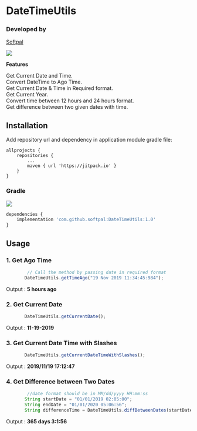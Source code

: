 # DateTimeUtils

### Developed by
[Softpal](https://www.github.com/softpal)

[![](https://jitpack.io/v/softpal/DateTimeUtils.svg)](https://jitpack.io/#softpal/DateTimeUtils)


**Features**

Get Current Date and Time. <br>
Convert DateTime to Ago Time. <br>
Get Current Date & Time in Required format. <br>
Get Current Year. <br>
Convert time between 12 hours and 24 hours format. <br>
Get difference between two given dates with time.


## Installation

Add repository url and dependency in application module gradle file:
  
	allprojects {
		repositories {
			...
			maven { url 'https://jitpack.io' }
		}
	}
	
    
    
### Gradle
[![](https://jitpack.io/v/softpal/DateTimeUtils.svg)](https://jitpack.io/#softpal/DateTimeUtils)
```javascript
dependencies {
    implementation 'com.github.softpal:DateTimeUtils:1.0'
}
```


## Usage

### 1. Get Ago Time

```javascript
        // Call the method by passing date in required format
       DateTimeUtils.getTimeAgo("19 Nov 2019 11:34:45:984");
```
Output : **5 hours ago**




### 2. Get Current Date

```javascript
       DateTimeUtils.getCurrentDate();
```
Output : **11-19-2019**




### 3. Get Current Date Time with Slashes

```javascript
       DateTimeUtils.getCurrentDateTimeWithSlashes();
```
Output : **2019/11/19 17:12:47**




### 4. Get Difference between Two Dates

```javascript
        //date format should be in MM/dd/yyyy HH:mm:ss
       String startDate = "01/01/2019 02:05:00";
       String endDate = "01/01/2020 05:06:56";
       String differenceTime = DateTimeUtils.diffBetweenDates(startDate,endDate);
```
Output : **365 days 3:1:56**
